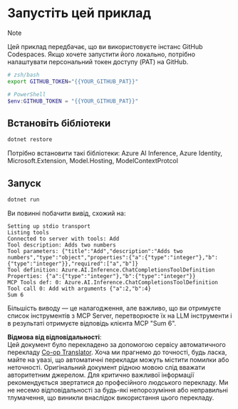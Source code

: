 <!--
CO_OP_TRANSLATOR_METADATA:
{
  "original_hash": "c40c54fa74ded9c223bc0ebfc8a2de7c",
  "translation_date": "2025-07-13T19:05:09+00:00",
  "source_file": "03-GettingStarted/03-llm-client/solution/dotnet/README.md",
  "language_code": "uk"
}
-->
# Запустіть цей приклад

> [!NOTE]
> Цей приклад передбачає, що ви використовуєте інстанс GitHub Codespaces. Якщо хочете запустити його локально, потрібно налаштувати персональний токен доступу (PAT) на GitHub.
>
> ```bash
> # zsh/bash
> export GITHUB_TOKEN="{{YOUR_GITHUB_PAT}}"
> ```
>
> ```powershell
> # PowerShell
> $env:GITHUB_TOKEN = "{{YOUR_GITHUB_PAT}}"
> ```

## Встановіть бібліотеки

```sh
dotnet restore
```

Потрібно встановити такі бібліотеки: Azure AI Inference, Azure Identity, Microsoft.Extension, Model.Hosting, ModelContextProtcol

## Запуск

```sh 
dotnet run
```

Ви повинні побачити вивід, схожий на:

```text
Setting up stdio transport
Listing tools
Connected to server with tools: Add
Tool description: Adds two numbers
Tool parameters: {"title":"Add","description":"Adds two numbers","type":"object","properties":{"a":{"type":"integer"},"b":{"type":"integer"}},"required":["a","b"]}
Tool definition: Azure.AI.Inference.ChatCompletionsToolDefinition
Properties: {"a":{"type":"integer"},"b":{"type":"integer"}}
MCP Tools def: 0: Azure.AI.Inference.ChatCompletionsToolDefinition
Tool call 0: Add with arguments {"a":2,"b":4}
Sum 6
```

Більшість виводу — це налагодження, але важливо, що ви отримуєте список інструментів з MCP Server, перетворюєте їх на LLM інструменти і в результаті отримуєте відповідь клієнта MCP "Sum 6".

**Відмова від відповідальності**:  
Цей документ було перекладено за допомогою сервісу автоматичного перекладу [Co-op Translator](https://github.com/Azure/co-op-translator). Хоча ми прагнемо до точності, будь ласка, майте на увазі, що автоматичні переклади можуть містити помилки або неточності. Оригінальний документ рідною мовою слід вважати авторитетним джерелом. Для критично важливої інформації рекомендується звертатися до професійного людського перекладу. Ми не несемо відповідальності за будь-які непорозуміння або неправильні тлумачення, що виникли внаслідок використання цього перекладу.